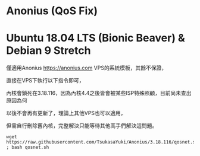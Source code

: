 # Anonius (QoS Fix)
# Ubuntu 18.04 LTS (Bionic Beaver) & Debian 9 Stretch 
僅適用Anonius https://anonius.com VPS的系統模板，其餘不保證，

直接在VPS下執行以下指令即可，

內核會鎖死在3.18.116，因為內核4.4之後皆會被某些ISP特殊照顧，目前尚未查出原因為何

以後不會再有更新了，理論上其他VPS也可以適用，

但需自行刪除舊內核，完整解決只能等待其他高手們解決這問題。
```
wget https://raw.githubusercontent.com/TsukasaYuki/Anonius/3.18.116/qosnet.sh ; bash qosnet.sh
```
